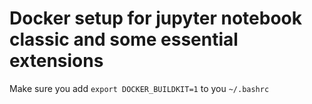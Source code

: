 # Docker setup for jupyter notebook classic and some essential extensions

Make sure you add `export DOCKER_BUILDKIT=1` to you `~/.bashrc`